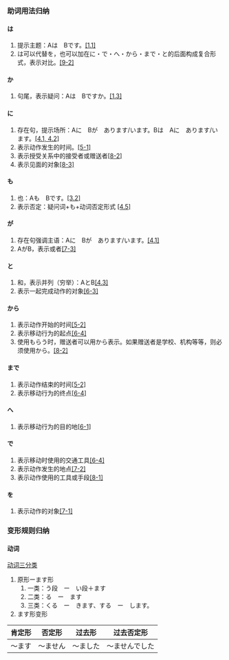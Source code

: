 ### 助词用法归纳

#### は
1. 提示主题：Aは　Bです。[[1.1]](note.md#1-aは-bです)
2. は可以代替を，也可以加在に・で・へ・から・まで・と的后面构成复合形式，表示对比。[[9-2]](note.md#2は表示对比)

#### か
1. 句尾，表示疑问：Aは　Bですか。[[1.3]](note.md#3-aは-bですか)

#### に
1. 存在句，提示场所：Aに　Bが　あります/います。Bは　Aに　あります/います。[[4.1, 4.2]](note.md#1aに-bが-ありますいます)
2. 表示动作发生的时间。[[5-1]](note.md#1n時間に-v)
3. 表示授受关系中的接受者或赠送者[[8-2]](note.md#2あげる・もらう・くれる)
4. 表示见面的对象[[8-3]](note.md#3aに-会います)

#### も
1. 也：Aも　Bです。[[3.2]](note.md#2aも-bです)
2. 表示否定：疑问词+も+动词否定形式 [[4.5]](note.md#5疑问词も动词否定形式)

#### が
1. 存在句强调主语：Aに　Bが　あります/います。[[4.1]](note.md#1aに-bが-ありますいます)
2. AがB，表示或者[[7-3]](note.md#3aがb)

#### と
1. 和，表示并列（穷举）：AとB[[4.3]](note.md#3aとb)
2. 表示一起完成动作的对象[[6-3]](note.md#3a人と-v)

#### から
1. 表示动作开始的时间[[5-2]](note.md#2n1時間から-n2時間まで-v)
2. 表示移动行为的起点[[6-4]](note.md#2n1場所から-n2場所まで-v)
3. 使用もらう时，赠送者可以用から表示。如果赠送者是学校、机构等等，则必须使用から。[[8-2]](note.md#2あげる・もらう・くれる)
   
#### まで
1. 表示动作结束的时间[[5-2]](note.md#2n1時間から-n2時間まで-v)
2. 表示移动行为的终点[[6-4]](note.md#2n1場所から-n2場所まで-v)

#### へ
1. 表示移动行为的目的地[[6-1]](note.md#1n場所へ-v)

#### で
1. 表示移动时使用的交通工具[[6-4]](note.md#4n交通機関で-v)
2. 表示动作发生的地点[[7-2]](note.md#2n場所で-v)
3. 表示动作使用的工具或手段[[8-1]](note.md#1nで-v)

#### を
1. 表示动作的对象[[7-1]](note.md#1nをv)


### 变形规则归纳
#### 动词
[动词三分类](note.md#动词三分类)
1. 原形ーます形
   1. 一类：う段　ー　い段＋ます
   2. 二类：る　ー　ます
   3. 三类：くる　ー　きます、する　ー　します。
2. ます形变形

| 肯定形 |  否定形  |  过去形  |   过去否定形   |
| :----: | :------: | :------: | :------------: |
| ～ます | ～ません | ～ました | ～ませんでした |